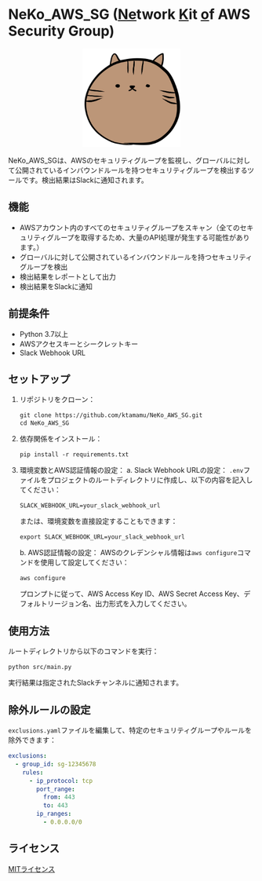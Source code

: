 # NeKo_AWS_SG (<u>Ne</u>twork <u>K</u>it <u>o</u>f AWS Security Group)
<div align="center">
<img src="icon.png" alt="neko" width="200">
</div>

NeKo_AWS_SGは、AWSのセキュリティグループを監視し、グローバルに対して公開されているインバウンドルールを持つセキュリティグループを検出するツールです。検出結果はSlackに通知されます。

## 機能

- AWSアカウント内のすべてのセキュリティグループをスキャン（全てのセキュリティグループを取得するため、大量のAPI処理が発生する可能性があります。）
- グローバルに対して公開されているインバウンドルールを持つセキュリティグループを検出
- 検出結果をレポートとして出力
- 検出結果をSlackに通知

## 前提条件

- Python 3.7以上
- AWSアクセスキーとシークレットキー
- Slack Webhook URL

## セットアップ

1. リポジトリをクローン：
   ```
   git clone https://github.com/ktamamu/NeKo_AWS_SG.git
   cd NeKo_AWS_SG
   ```

2. 依存関係をインストール：
   ```
   pip install -r requirements.txt
   ```

3. 環境変数とAWS認証情報の設定：
   a. Slack Webhook URLの設定：
      `.env`ファイルをプロジェクトのルートディレクトリに作成し、以下の内容を記入してください：

      ```
      SLACK_WEBHOOK_URL=your_slack_webhook_url
      ```

      または、環境変数を直接設定することもできます：

      ```
      export SLACK_WEBHOOK_URL=your_slack_webhook_url
      ```

   b. AWS認証情報の設定：
      AWSのクレデンシャル情報は`aws configure`コマンドを使用して設定してください：

      ```
      aws configure
      ```

      プロンプトに従って、AWS Access Key ID、AWS Secret Access Key、デフォルトリージョン名、出力形式を入力してください。

## 使用方法

ルートディレクトリから以下のコマンドを実行：

```
python src/main.py
```

実行結果は指定されたSlackチャンネルに通知されます。

## 除外ルールの設定

`exclusions.yaml`ファイルを編集して、特定のセキュリティグループやルールを除外できます：

```yaml
exclusions:
  - group_id: sg-12345678
    rules:
      - ip_protocol: tcp
        port_range:
          from: 443
          to: 443
        ip_ranges:
          - 0.0.0.0/0
```

## ライセンス

[MITライセンス](LICENSE)